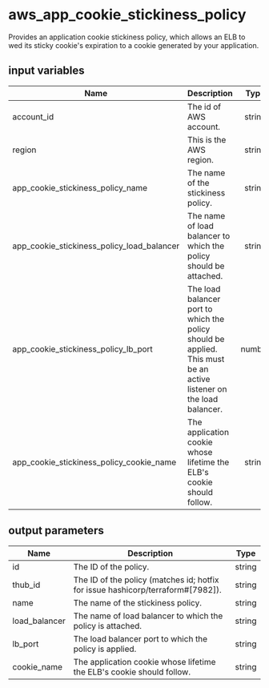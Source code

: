 # aws_app_cookie_stickiness_policy

Provides an application cookie stickiness policy, which allows an ELB to wed its sticky cookie's expiration to a cookie generated by your application.

## input variables

| Name | Description | Type | Default | Required |
|------|-------------|:----:|:-----:|:-----:|
|account_id|The id of AWS account.|string||Yes|
|region|This is the AWS region.|string|us-east-1|Yes|
|app_cookie_stickiness_policy_name|The name of the stickiness policy.|string|{{ name }}_policy|No|
|app_cookie_stickiness_policy_load_balancer|The name of load balancer to which the policy should be attached.|string||Yes|
|app_cookie_stickiness_policy_lb_port|The load balancer port to which the policy should be applied. This must be an active listener on the load balancer.|number|80|No|
|app_cookie_stickiness_policy_cookie_name|The application cookie whose lifetime the ELB's cookie should follow.|string|{{ name }}|No|

## output parameters

| Name | Description | Type |
|------|-------------|:----:|
|id|The ID of the policy.|string|
|thub_id|The ID of the policy (matches id; hotfix for issue hashicorp/terraform#[7982]).|string|
|name|The name of the stickiness policy.|string|
|load_balancer|The name of load balancer to which the policy is attached.|string|
|lb_port|The load balancer port to which the policy is applied.|string|
|cookie_name|The application cookie whose lifetime the ELB's cookie should follow.|string|
